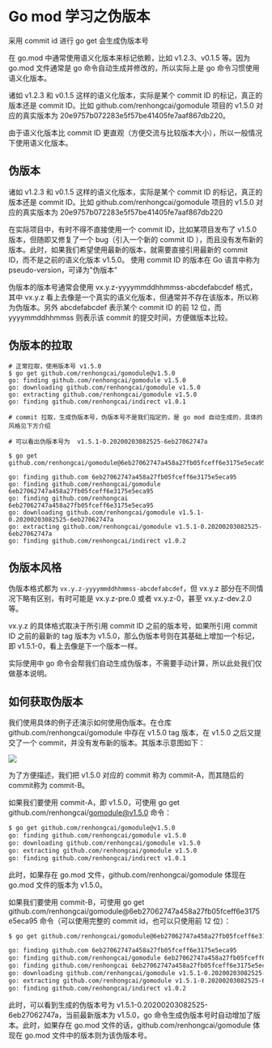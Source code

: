 # Go mod 学习之伪版本

采用 commit id 进行 go get 会生成伪版本号

在 go.mod 中通常使用语义化版本来标记依赖，比如 v1.2.3、v0.1.5 等。因为 go.mod 文件通常是 go 命令自动生成并修改的，所以实际上是 go 命令习惯使用语义化版本。

诸如 v1.2.3 和 v0.1.5 这样的语义化版本，实际是某个 commit ID 的标记，真正的版本还是 commit ID。比如 github.com/renhongcai/gomodule 项目的 v1.5.0 对应的真实版本为 20e9757b072283e5f57be41405fe7aaf867db220。

由于语义化版本比 commit ID 更直观（方便交流与比较版本大小），所以一般情况下使用语义化版本。

## 伪版本

诸如 v1.2.3 和 v0.1.5 这样的语义化版本，实际是某个 commit ID 的标记，真正的版本还是 commit ID。比如 github.com/renhongcai/gomodule 项目的 v1.5.0 对应的真实版本为 20e9757b072283e5f57be41405fe7aaf867db220

在实际项目中，有时不得不直接使用一个 commit ID，比如某项目发布了 v1.5.0 版本，但随即又修复了一个 bug（引入一个新的 commit ID ），而且没有发布新的版本。此时，如果我们希望使用最新的版本，就需要直接引用最新的 commit ID，而不是之前的语义化版本 v1.5.0。 使用 commit ID 的版本在 Go 语言中称为 pseudo-version，可译为"伪版本"

伪版本的版本号通常会使用 vx.y.z-yyyymmddhhmmss-abcdefabcdef 格式，其中 vx.y.z 看上去像是一个真实的语义化版本，但通常并不存在该版本，所以称为伪版本。另外 abcdefabcdef 表示某个 commit ID 的前 12 位，而 yyyymmddhhmmss 则表示该 commit 的提交时间，方便做版本比较。

## 伪版本的拉取

```
# 正常拉取，使用版本号 v1.5.0
$ go get github.com/renhongcai/gomodule@v1.5.0
go: finding github.com/renhongcai/gomodule v1.5.0
go: downloading github.com/renhongcai/gomodule v1.5.0
go: extracting github.com/renhongcai/gomodule v1.5.0
go: finding github.com/renhongcai/indirect v1.0.1

# commit 拉取，生成伪版本号，伪版本号不是我们指定的，是 go mod 自动生成的，具体的风格见下方介绍

# 可以看出伪版本号为  v1.5.1-0.20200203082525-6eb27062747a

$ go get github.com/renhongcai/gomodule@6eb27062747a458a27fb05fceff6e3175e5eca95

go: finding github.com 6eb27062747a458a27fb05fceff6e3175e5eca95
go: finding github.com/renhongcai/gomodule 6eb27062747a458a27fb05fceff6e3175e5eca95
go: finding github.com/renhongcai 6eb27062747a458a27fb05fceff6e3175e5eca95
go: downloading github.com/renhongcai/gomodule v1.5.1-0.20200203082525-6eb27062747a
go: extracting github.com/renhongcai/gomodule v1.5.1-0.20200203082525-6eb27062747a
go: finding github.com/renhongcai/indirect v1.0.2
```

## 伪版本风格

伪版本格式都为 `vx.y.z-yyyymmddhhmmss-abcdefabcdef`，但 vx.y.z 部分在不同情况下略有区别，有时可能是 vx.y.z-pre.0 或者 vx.y.z-0，甚至 vx.y.z-dev.2.0 等。

vx.y.z 的具体格式取决于所引用 commit ID 之前的版本号，如果所引用 commit ID 之前的最新的 tag 版本为 v1.5.0，那么伪版本号则在其基础上增加一个标记，即 v1.5.1-0，看上去像是下一个版本一样。

实际使用中 go 命令会帮我们自动生成伪版本，不需要手动计算，所以此处我们仅做基本说明。

## 如何获取伪版本

我们使用具体的例子还演示如何使用伪版本。在仓库 github.com/renhongcai/gomodule 中存在 v1.5.0 tag 版本，在 v1.5.0 之后又提交了一个 commit，并没有发布新的版本。其版本示意图如下：

![](../../images/02.png)

为了方便描述，我们把 v1.5.0 对应的 commit 称为 commit-A，而其随后的 commit称为 commit-B。

如果我们要使用 commit-A，即 v1.5.0，可使用 go get github.com/renhongcai/gomodule@v1.5.0 命令：

```bash
$ go get github.com/renhongcai/gomodule@v1.5.0
go: finding github.com/renhongcai/gomodule v1.5.0
go: downloading github.com/renhongcai/gomodule v1.5.0
go: extracting github.com/renhongcai/gomodule v1.5.0
go: finding github.com/renhongcai/indirect v1.0.1
```

此时，如果存在 go.mod 文件，github.com/renhongcai/gomodule 体现在 go.mod 文件的版本为 v1.5.0。

如果我们要使用 commit-B，可使用 go get github.com/renhongcai/gomodule@6eb27062747a458a27fb05fceff6e3175e5eca95 命令（可以使用完整的 commit id，也可以只使用前 12 位）：

```bash
$ go get github.com/renhongcai/gomodule@6eb27062747a458a27fb05fceff6e3175e5eca95

go: finding github.com 6eb27062747a458a27fb05fceff6e3175e5eca95
go: finding github.com/renhongcai/gomodule 6eb27062747a458a27fb05fceff6e3175e5eca95
go: finding github.com/renhongcai 6eb27062747a458a27fb05fceff6e3175e5eca95
go: downloading github.com/renhongcai/gomodule v1.5.1-0.20200203082525-6eb27062747a
go: extracting github.com/renhongcai/gomodule v1.5.1-0.20200203082525-6eb27062747a
go: finding github.com/renhongcai/indirect v1.0.2
```

此时，可以看到生成的伪版本号为 v1.5.1-0.20200203082525-6eb27062747a，当前最新版本为 v1.5.0，go 命令生成伪版本号时自动增加了版本。此时，如果存在 go.mod 文件的话，github.com/renhongcai/gomodule 体现在 go.mod 文件中的版本则为该伪版本号。
